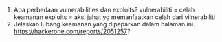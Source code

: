 1. Apa perbedaan vulnerabilities dan exploits?
   vulnerabiliti = celah keamanan
   exploits      = aksi jahat yg memanfaatkan celah dari vilnerabiliti
2. Jelaskan lubang keamanan yang dipaparkan dalam halaman ini. https://hackerone.com/reports/2051257?
   
